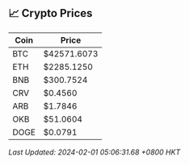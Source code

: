 ## 📈 Crypto Prices

| Coin | Price |
| ---- | ----- |
| BTC | $42571.6073 |
| ETH | $2285.1250 |
| BNB | $300.7524 |
| CRV | $0.4560 |
| ARB | $1.7846 |
| OKB | $51.0604 |
| DOGE | $0.0791 |

_Last Updated: 2024-02-01 05:06:31.68 +0800 HKT_